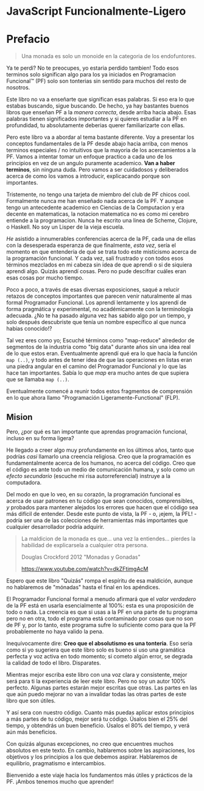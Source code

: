# JavaScript Funcionalmente-Ligero
# Prefacio

> Una monada es solo un monoide en la categoria de los endofuntores.

Ya te perdi? No te preocupes, yo estaria perdido tambien! Todo esos terminos solo significan algo para los ya iniciados en Programacion Funcional&trade; (PF) solo son tonterias sin sentido para muchos del resto de nosotros.

Este libro no va a enseñarte que significan esas palabras. Si eso era lo que estabas buscando, sigue buscando. De hecho, ya hay bastantes buenos libros que enseñan PF a la *manera correcta*, desde arriba hacia abajo. Esas palabras tienen significados importantes y si quieres estudiar a la PF en profundidad, tu absolutamente deberias querer familiarizarte con ellas.

Pero este libro va a abordar al tema bastante diferente. Voy a presentar los conceptos fundamentales de la PF desde abajo hacia arriba, con menos terminos especiales / no intuitivos que la mayoria de los acercamientos a la PF. Vamos a intentar tomar un enfoque practico a cada uno de los principios en vez de un angulo puramente academico. **Van a haber terminos**, sin ninguna duda. Pero vamos a ser cuidadosos y deliberados acerca de como los vamos a introducir, explicacando porque son importantes.

Tristemente, no tengo una tarjeta de miembro del club de PF chicos cool. Formalmente nunca me han enseñado nada acerca de la PF. Y aunque tengo un antecedente academico en Ciencias de la Computacion y era decente en matematicas, la notacion matematica no es como mi cerebro entiende a la programacion. Nunca he escrito una linea de Scheme, Clojure, o Haskell. No soy un Lisper de la vieja escuela.

*He* asistido a innumerables conferencias acerca de la PF, cada una de ellas con la desesperada esperanza de que finalmente, *esta vez*, sería el momento en que entenderia de qué se trata todo este misticismo acerca de la programación funcional. Y cada vez, salí frustrado y con todos esos términos mezclados en mi cabeza sin idea de que aprendi o si de siquiera aprendi algo. Quizás aprendí cosas. Pero no pude descifrar cuáles eran esas cosas por mucho tiempo.

Poco a poco, a través de esas diversas exposiciones, saqué a relucir retazos de conceptos importantes que parecen venir naturalmente al mas formal Programador Funcional. Los aprendí lentamente y los aprendí de forma pragmática y experimental, no académicamente con la terminología adecuada. ¿No te ha pasado alguna vez has sabido algo por un tiempo, y solo después descubriste que tenía un nombre específico al que nunca habias conocido!?

Tal vez eres como yo; Escuché términos como "map-reduce" alrededor de segmentos de la industria como "big data" durante años sin una idea real de lo que estos eran. Eventualmente aprendí qué era lo que hacía la función `map (..)`, y todo antes de tener idea de que las operaciones en listas eran una piedra angular en el camino del Programador Funcional y lo que las hace tan importantes. Sabía lo que *map* era mucho antes de que supiera que se llamaba `map (..)`.

Eventualmente comencé a reunir todos estos fragmentos de comprensión en lo que ahora llamo "Programación Ligeramente-Functional" (FLP).

## Mision

Pero, ¿por qué es tan importante que aprendas programación funcional, incluso en su forma ligera?

He llegado a creer algo muy profundamente en los últimos años, tanto que podrías *casi* llamarlo una creencia religiosa. Creo que la programación es fundamentalmente acerca de los humanos, no acerca del código. Creo que el código es ante todo un medio de comunicación humana, y solo como un *efecto secundario* (escuche mi risa autorreferencial) instruye a la computadora.

Del modo en que lo veo, en su corazón, la programación funcional es acerca de usar patrones en tu código que sean conocidos, comprensibles, *y* probados para mantener alejados los errores que hacen que el código sea más difícil de entender. Desde este punto de vista, la PF - o, ¡ejem, la PFL! - podría ser una de las colecciones de herramientas más importantes que cualquier desarrollador podría adquirir.

> La maldicion de la monada es que... una vez la entiendes... pierdes la habilidad de explicarsela a cualquier otra persona.
>
> Douglas Crockford 2012 "Monadas y Gonadas"
>
> https://www.youtube.com/watch?v=dkZFtimgAcM

Espero que este libro "Quizás" rompa el espíritu de esa maldición, aunque no hablaremos de "mónadas" hasta el final en los apéndices.

El Programador Funcional formal a menudo afirmará que el *valor verdadero* de la PF está en usarla esencialmente al 100%: esta es una proposición de todo o nada. La creencia es que si usas a la PF en una parte de tu programa pero no en otra, todo el programa está contaminado por cosas que no son de PF y, por lo tanto, este programa sufre lo suficiente como para que la PF probablemente no haya valido la pena.

Inequívocamente dire: **Creo que el absolutismo es una tonteria**. Eso seria como si yo sugeriera que este libro solo es bueno si uso una gramática perfecta y voz activa en todo momento; si cometo algún error, se degrada la calidad de todo el libro. Disparates.

Mientras mejor escriba este libro con una voz clara y consistente, mejor será para ti la experiencia de leer este libro. Pero no soy un autor 100% perfecto. Algunas partes estarán mejor escritas que otras. Las partes en las que aún puedo mejorar no van a invalidar todas las otras partes de este libro que son útiles.

Y así sera con nuestro código. Cuanto más puedas aplicar estos principios a más partes de tu código, mejor será tu código. Úsalos bien el 25% del tiempo, y obtendrás un buen beneficio. Úsalos el 80% del tiempo, y verá aún más beneficios.

Con quizás algunas excepciones, no creo que encuentres muchos absolutos en este texto. En cambio, hablaremos sobre las aspiraciones, los objetivos y los principios a los que debemos aspirar. Hablaremos de equilibrio, pragmatismo e intercambios.

Bienvenido a este viaje hacia los fundamentos más útiles y prácticos de la PF. ¡Ambos tenemos mucho que aprender!

